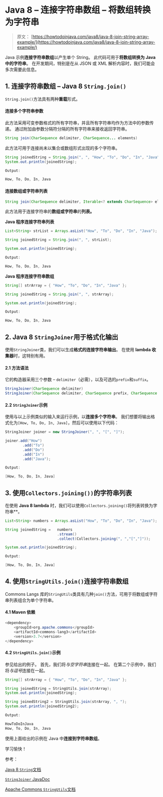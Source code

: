 # Java 8 – 连接字符串数组 – 将数组转换为字符串

> 原文： [https://howtodoinjava.com/java8/java-8-join-string-array-example/](https://howtodoinjava.com/java8/java-8-join-string-array-example/)

Java 示例**连接字符串数组**以产生单个 String。 此代码可用于**将数组转换为 Java 中的字符串**。 在开发期间，特别是在从 JSON 或 XML 解析内容时，我们可能会多次需要此信息。

## 1\. 连接字符串数组 – Java 8 `String.join()`

`String.join()`方法具有两种**重载**形式。

#### 连接多个字符串参数

此方法采用可变参数格式的所有字符串，并且所有字符串均作为方法中的参数传递。 通过附加由参数分隔符分隔的所有字符串来接收返回字符串。

```java
String join(CharSequence delimiter, CharSequence... elements)

```

此方法可用于连接尚未以集合或数组形式出现的多个字符串。

```java
String joinedString = String.join(", ", "How", "To", "Do", "In", "Java");
System.out.println(joinedString);

Output:

How, To, Do, In, Java

```

#### 连接数组或字符串列表

```java
String join(CharSequence delimiter, Iterable<? extends CharSequence> elements)

```

此方法用于连接字符串的**数组或字符串**的**列表。**

**Java 程序连接字符串列表**

```java
List<String> strList = Arrays.asList("How", "To", "Do", "In", "Java");

String joinedString = String.join(", ", strList);

System.out.println(joinedString);

Output:

How, To, Do, In, Java

```

**Java 程序连接字符串数组**

```java
String[] strArray = { "How", "To", "Do", "In", "Java" };

String joinedString = String.join(", ", strArray);

System.out.println(joinedString);

Output:

How, To, Do, In, Java

```

## 2\. Java 8 `StringJoiner`用于格式化输出

使用`StringJoiner`类，我们可以生成**格式的连接字符串输出**。 在使用 **lambda 收集器**时，这特别有用。

#### 2.1 方法语法

它的构造器采用三个参数 – `delimiter`（必需），以及可选的`prefix`和`suffix`。

```java
StringJoiner(CharSequence delimiter)
StringJoiner(CharSequence delimiter, CharSequence prefix, CharSequence suffix)

```

#### 2.2 `StringJoiner`示例

使用与以上示例类似的输入来运行示例，以**连接多个字符串**。 我们想要将输出格式化为`[How, To, Do, In, Java]`，然后可以使用以下代码：

```java
StringJoiner joiner = new StringJoiner(", ", "[", "]");

joiner.add("How")
		.add("To")
		.add("Do")
		.add("In")
		.add("Java");

Output:

[How, To, Do, In, Java]

```

## 3\. 使用`Collectors.joining())`的字符串列表

在使用 **Java 8 lambda** 时，我们可以使用`Collectors.joining()`将列表转换为字符串**。

```java
List<String> numbers = Arrays.asList("How", "To", "Do", "In", "Java");

String joinedString = 	numbers
						.stream()
						.collect(Collectors.joining(", ","[","]"));

System.out.println(joinedString);

Output:

[How, To, Do, In, Java]

```

## 4\. 使用`StringUtils.join()`连接字符串数组

Commons Langs 库的`StringUtils`类具有几种`join()`方法，可用于将数组或字符串列表组合为单个字符串。

#### 4.1 Maven 依赖

```java
<dependency>
    <groupId>org.apache.commons</groupId>
    <artifactId>commons-lang3</artifactId>
    <version>3.7</version>
</dependency>

```

#### 4.2 `StringUtils.join()`示例

参见给出的例子。 首先，我们将*与空字符串*连接在一起。 在第二个示例中，我们将*与逗号*连接在一起。

```java
String[] strArray = { "How", "To", "Do", "In", "Java" };

String joinedString = StringUtils.join(strArray);
System.out.println(joinedString);

String joinedString2 = StringUtils.join(strArray, ", ");
System.out.println(joinedString2);

Output:

HowToDoInJava
How, To, Do, In, Java

```

使用上面给出的示例在 Java 中**连接到字符串数组**。

学习愉快！

参考：

[Java 8 `String`文档](https://docs.oracle.com/javase/8/docs/api/java/lang/String.html#join-java.lang.CharSequence-java.lang.CharSequence...-)

[`StringJoiner` JavaDoc](https://docs.oracle.com/javase/8/docs/api/java/util/StringJoiner.html)

[Apache Commons `StringUtils`文档](https://commons.apache.org/proper/commons-lang/apidocs/org/apache/commons/lang3/StringUtils.html#join(java.lang.Object[],%20java.lang.String))